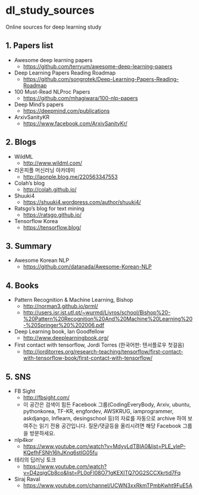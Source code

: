 # dl_study_sources
Online sources for deep learning study

## 1. Papers list
- Awesome deep learning papers 
	- https://github.com/terryum/awesome-deep-learning-papers
- Deep Learning Papers Reading Roadmap
	- https://github.com/songrotek/Deep-Learning-Papers-Reading-Roadmap
- 100 Must-Read NLProc Papers
	- https://github.com/mhagiwara/100-nlp-papers
- Deep Mind’s papers
	- https://deepmind.com/publications
- ArxivSanityKR
	- https://www.facebook.com/ArxivSanityKr/

## 2. Blogs
- WildML
	- http://www.wildml.com/
- 라온피플 머신러닝 아카데미
	- http://laonple.blog.me/220563347553
- Colah’s blog
	- http://colah.github.io/
- Shuuki4
	- https://shuuki4.wordpress.com/author/shuuki4/
- Ratsgo’s blog for text mining
	- https://ratsgo.github.io/
- Tensorflow Korea
	- https://tensorflow.blog/

## 3. Summary
- Awesome Korean NLP
	- https://github.com/datanada/Awesome-Korean-NLP

## 4. Books
- Pattern Recognition & Machine Learning, Bishop
	- http://norman3.github.io/prml/
	- http://users.isr.ist.utl.pt/~wurmd/Livros/school/Bishop%20-%20Pattern%20Recognition%20And%20Machine%20Learning%20-%20Springer%20%202006.pdf
- Deep Learning book, Ian Goodfellow
	- http://www.deeplearningbook.org/
- First contact with tensorflow, Jordi Torres (한국어판: 텐서플로우 첫걸음)
	- http://jorditorres.org/research-teaching/tensorflow/first-contact-with-tensorflow-book/first-contact-with-tensorflow/

## 5. SNS
- FB Sight
	- http://fbsight.com/
	- 이 공간은 검색이 힘든 Facebook 그룹(CodingEveryBody, Arxiv, ubuntu, pythonkorea, TF-KR, engfordev, AWSKRUG, iamprogrammer, askdjango, Inflearn, desingschool 등)의 자료를 자동으로 archive 하여 보여주는 읽기 전용 공간입니다. 질문/댓글등을 올리시려면 해당 Facebook 그룹을 방문하세요.
- nlp4kor
	- https://www.youtube.com/watch?v=MdyvLdTBlA0&list=PLE_yleP-KQefhFSNh16hJKnq6stIG05fu
- 테리의 딥러닝 토크
	- https://www.youtube.com/watch?v=D4zqigCb8co&list=PL0oFI08O71gKEXITQ7OG2SCCXkrtid7Fq
- Siraj Raval
	- https://www.youtube.com/channel/UCWN3xxRkmTPmbKwht9FuE5A
